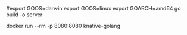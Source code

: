 #export GOOS=darwin
export GOOS=linux
export GOARCH=amd64
go build -o server

docker run --rm -p 8080:8080 knative-golang
